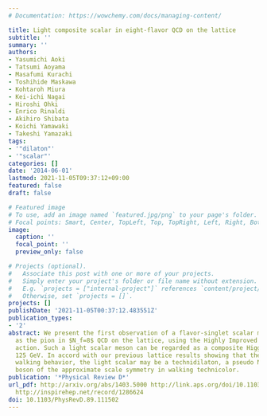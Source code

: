 ```yaml
---
# Documentation: https://wowchemy.com/docs/managing-content/

title: Light composite scalar in eight-flavor QCD on the lattice
subtitle: ''
summary: ''
authors:
- Yasumichi Aoki
- Tatsumi Aoyama
- Masafumi Kurachi
- Toshihide Maskawa
- Kohtaroh Miura
- Kei-ichi Nagai
- Hiroshi Ohki
- Enrico Rinaldi
- Akihiro Shibata
- Koichi Yamawaki
- Takeshi Yamazaki
tags:
- '"dilaton"'
- '"scalar"'
categories: []
date: '2014-06-01'
lastmod: 2021-11-05T09:37:12+09:00
featured: false
draft: false

# Featured image
# To use, add an image named `featured.jpg/png` to your page's folder.
# Focal points: Smart, Center, TopLeft, Top, TopRight, Left, Right, BottomLeft, Bottom, BottomRight.
image:
  caption: ''
  focal_point: ''
  preview_only: false

# Projects (optional).
#   Associate this post with one or more of your projects.
#   Simply enter your project's folder or file name without extension.
#   E.g. `projects = ["internal-project"]` references `content/project/deep-learning/index.md`.
#   Otherwise, set `projects = []`.
projects: []
publishDate: '2021-11-05T00:37:12.483551Z'
publication_types:
- '2'
abstract: We present the first observation of a flavor-singlet scalar meson as light
  as the pion in $N_f=8$ QCD on the lattice, using the Highly Improved Staggered Quark
  action. Such a light scalar meson can be regarded as a composite Higgs with mass
  125 GeV. In accord with our previous lattice results showing that the theory exhibits
  walking behavior, the light scalar may be a technidilaton, a pseudo Nambu-Goldstone
  boson of the approximate scale symmetry in walking technicolor.
publication: '*Physical Review D*'
url_pdf: http://arxiv.org/abs/1403.5000 http://link.aps.org/doi/10.1103/PhysRevD.89.111502
  http://inspirehep.net/record/1286624
doi: 10.1103/PhysRevD.89.111502
---
```

